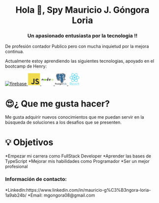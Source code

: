 <h1 align="center">Hola 👋, Spy Mauricio J. Góngora Loria</h1>
<h3 align="center">Un apasionado entusiasta por la tecnologia !!</h3>

De profesión contador Publico pero con mucha inquietud por la mejora continua.

Actualmente estoy aprendiendo las siguientes tecnologias, apoyado en el bootcamp de Henry:

<p align="left"> <a href="https://firebase.google.com/" target="_blank" rel="noreferrer"> <img src="https://www.vectorlogo.zone/logos/firebase/firebase-icon.svg" alt="firebase" width="40" height="40"/> </a> <a href="https://developer.mozilla.org/en-US/docs/Web/JavaScript" target="_blank" rel="noreferrer"> <img src="https://raw.githubusercontent.com/devicons/devicon/master/icons/javascript/javascript-original.svg" alt="javascript" width="40" height="40"/> </a> <a href="https://nodejs.org" target="_blank" rel="noreferrer"> <img src="https://raw.githubusercontent.com/devicons/devicon/master/icons/nodejs/nodejs-original-wordmark.svg" alt="nodejs" width="40" height="40"/> </a> <a href="https://www.postgresql.org" target="_blank" rel="noreferrer"> <img src="https://raw.githubusercontent.com/devicons/devicon/master/icons/postgresql/postgresql-original-wordmark.svg" alt="postgresql" width="40" height="40"/> </a> <a href="https://reactjs.org/" target="_blank" rel="noreferrer"> <img src="https://raw.githubusercontent.com/devicons/devicon/master/icons/react/react-original-wordmark.svg" alt="react" width="40" height="40"/> </a> </p>

<h1> 😍¿ Que me gusta hacer?</h1>

Me gusta adquirir nuevos conocimientos que me puedan servir en la búsqueda de soluciones a los desafios que se presenten.  


<h1> 💡 Objetivos </h1>

*Empezar mi carrera como FullStack Developer 
*Aprender las bases de TypeScript
*Mejorar mis habilidades como Programador
*Ser un mejor profesional


<h3 align="left">Información de contacto:</h3>
*LinkedIn:https://www.linkedin.com/in/mauricio-g%C3%B3ngora-loria-1a9ab24b/
*Email: mgongora08@gmail.com

<p align="left">
</p>
